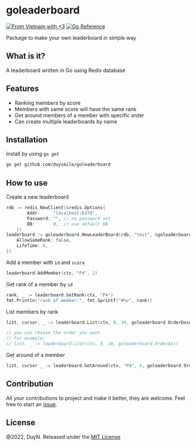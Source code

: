 
# goleaderboard
[![From Vietnam with <3](https://raw.githubusercontent.com/webuild-community/badge/master/svg/love.svg)](https://webuild.community)
[![Go Reference](https://pkg.go.dev/badge/github.com/duysmile/goleaderboard)](https://pkg.go.dev/github.com/duysmile/goleaderboard)

Package to make your own leaderboard in simple way

## What is it?
A leaderboard written in Go using Redis database

## Features
- Ranking members by score
- Members with same score will have the same rank
- Get around members of a member with specific order
- Can create multiple leaderboards by name

## Installation
Install by using `go get`
```bash
go get github.com/duysmile/goleaderboard
```

## How to use

Create a new leaderboard
```go
rdb := redis.NewClient(&redis.Options{
		Addr:     "localhost:6379",
		Password: "", // no password set
		DB:       0,  // use default DB
	})
leaderboard := goleaderboard.NewLeaderBoard(rdb, "test", &goleaderboard.Options{
	AllowSameRank: false,
	LifeTime: 0,
})
```

Add a member with `id` and `score`
```go
leaderboard.AddMember(ctx, "P4", 2)
```

Get rank of a member by `id`
```go
rank, _ := leaderboard.GetRank(ctx, "P4")
fmt.Println("rank of member:", fmt.Sprintf("#%v", rank))
```

List members by rank
```go
list, cursor, _ := leaderboard.List(ctx, 0, 10, goleaderboard.OrderDesc)

// you can choose the order you want
// for example: 
// list, _ := leaderboard.List(ctx, 0, 10, goleaderboard.OrderAsc)
```

Get around of a member
```go
list, cursor _ := leaderboard.GetAround(ctx, "P4", 4, goleaderboard.OrderDesc)
```

## Contribution
All your contributions to project and make it better, they are welcome. Feel free to start an [issue](https://github.com/duysmile/goleaderboard/issues).

## License
@2022, DuyN. Released under the [MIT License](https://github.com/duysmile/goleaderboard/blob/master/LICENSE)
